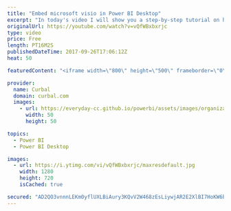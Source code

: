 ```yaml
---
title: "Embed microsoft visio in Power BI Desktop"
excerpt: "In today's video I will show you a step-by-step tutorial on how to use visio and embed it in Power BI.   Link to the visio and power bi file: http://gofile.me/2kEOD/QMev6rAjs   Looking for a download file? Go to our Download Center: https://curbal.com/donwload-center  SUBSCRIBE to learn more about Power"
originalUrl: https://youtube.com/watch?v=vQfWBxbxrjc
type: video
price: Free
length: PT16M2S
publishedDateTime: 2017-09-26T17:06:12Z
heat: 50

featuredContent: "<iframe width=\"800\" height=\"500\" frameborder=\"0\" src=\"https://www.youtube.com/embed/vQfWBxbxrjc\" allow=\"accelerometer; autoplay; encrypted-media; gyroscope; picture-in-picture\" allowfullscreen></iframe>"

provider:
  name: Curbal
  domain: curbal.com
  images:
    - url: https://everyday-cc.github.io/powerbi/assets/images/organizations/curbal.com-50x50.jpg
      width: 50
      height: 50

topics:
  - Power BI
  - Power BI Desktop

images:
  - url: https://i.ytimg.com/vi/vQfWBxbxrjc/maxresdefault.jpg
    width: 1280
    height: 720
    isCached: true

secured: "AD2QO3vnnnLEKm0yflUXLBiAury3KQvV2W468zEsLiywjAR2E2XlBI7HoKW6b7OH41bzDYNy9FXo1ZHWQQ8iOna92W/pM5lE9n1yqd0rSY6dEtywQjR6SaYNVWExXqw46l6HidYUuIH8fpGHZlx9oAXzGepcSwOOA/94lPL/sBusRXjCVhqTXKLa09wp87vMbLBPtnNa+fFQZTzDNaOPAKe1R+sAuwhQX9sVQNvDmSoQJuq2PZFuO77bKBzKg7KL+sC6i9Vvl8K36fXse6IvwPRfXtnh7h5UkfWkHfpVoHKw0CYfiQ4jS/jED9ZCGpFZLHl7qJ8EHdLA9HcLjQWJJUxC9dlL7+J0fp8ffPUTFLSibPR5pvjW0dhPW83lLCzTWqKkUqIXTogSbZ88aQHuVj8/YxV35NXQft94ta22qSU=;mgSShNbE5mGLhMfG9zU5Ug=="
---
```


